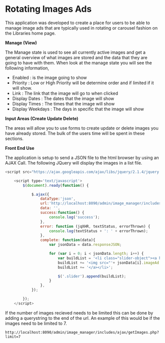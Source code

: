 Rotating Images Ads
==============

This application was developed to create a place for users to be able to manage image ads that are typically used in rotating or carousel fashion on the Libraries home page. 

**Manage (View)**

The Manage state is used to see all currently active images and get a general overview of what images are stored and the data that they are going to have with them.  When look at the manage state you will see the following information, 

 - Enabled : is the image going to show
 - Priority : Low or High Priority will be determine order and if limited if it will show.  
 - Link : The link that the image will go to when clicked 
 - Display Dates : The dates that the image will show
 - Display Times : The times that the image will show
 - Display Weekdays : The days in specific that the image will show 

**Input Areas (Create Update Delete)**
 
The areas will allow you to use forms to create update or delete images you have already stored.  The bulk of the users time will be spent in these sections.  

**Front End Use** 

The application is setup to send a JSON file to the html browser by using an AJAX Call. The following JQuery will display the images in a list file.   

``` javascript	
<script src="https://ajax.googleapis.com/ajax/libs/jquery/2.1.4/jquery.min.js"></script>

    <script type='text/javascript'>
        $(document).ready(function() {

            $.ajax({
                dataType:'json',
                url:'http://localhost:8090/admin/image_manager/includes/ajax/getImages.php',
                data: '',
                success:function() {
                    console.log('success');
                },
                error: function (jqXHR, textStatus, errorThrown) {
                    console.log(textStatus + ': ' + errorThrown);
                },
                complete: function(data){
                    var jsonData = data.responseJSON;

                    for (var i = 0; i < jsonData.length; i++) {
                        var buildList = '<li class="slider-object"><a href="' + jsonData[i].actionURL +'">';
                        buildList += '<img src="'+ jsonData[i].imageAd +'" alt="' + jsonData[i].altText + '" title="' + jsonData[i].name + '" />';
                        buildList += '</a></li>';

                        $('.slider').append(buildList);
                    }
                },
            });

        });
    </script>
 ```
    
    
If the number of images recieved needs to be limited this can be done by adding a querystring to the end of the url.  An example of this would be if the images need to be limited to 7.  

	http://localhost:8090/admin/image_manager/includes/ajax/getImages.php?limit=7


   
